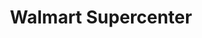 ---
title: "Walmart Supercenter"
url: /springfield/walmart-supercenter-east-independence-street/
shop: supermarket
---